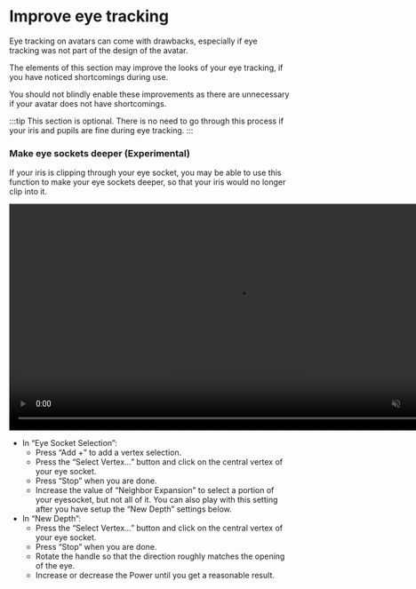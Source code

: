 ﻿---
sidebar_position: 5
---

# Improve eye tracking

Eye tracking on avatars can come with drawbacks, especially if eye tracking was not part of the design of the avatar.

The elements of this section may improve the looks of your eye tracking, if you have noticed shortcomings during use.

You should not blindly enable these improvements as there are unnecessary if your avatar does not have shortcomings.

:::tip
This section is optional. There is no need to go through this process if your iris and pupils are fine during eye tracking.
:::

### Make eye sockets deeper (Experimental)

If your iris is clipping through your eye socket, you may be able to use this function to make your eye sockets deeper, so that your iris would no longer clip into it.

<video controls muted width="816">
    <source src={require('./img/improvements/deepen-f.mp4').default}/>
</video>

- In “Eye Socket Selection”:
    - Press “Add +” to add a vertex selection.
    - Press the “Select Vertex…” button and click on the central vertex of your eye socket.
    - Press “Stop” when you are done.
    - Increase the value of “Neighbor Expansion” to select a portion of your eyesocket, but not all of it. You can also play with this setting after you have setup the “New Depth” settings below.
- In “New Depth”:
    - Press the “Select Vertex…” button and click on the central vertex of your eye socket.
    - Press “Stop” when you are done.
    - Rotate the handle so that the direction roughly matches the opening of the eye.
    - Increase or decrease the Power until you get a reasonable result.